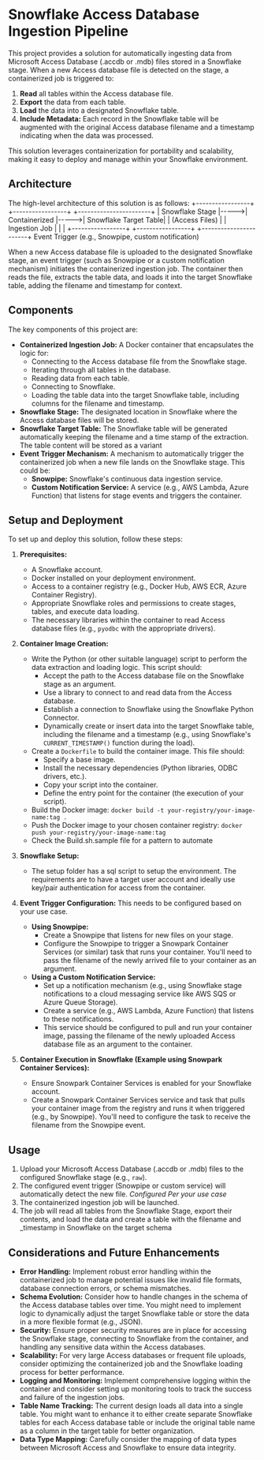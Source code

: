 # Snowflake Access Database Ingestion Pipeline

This project provides a solution for automatically ingesting data from Microsoft Access Database (.accdb or .mdb) files stored in a Snowflake stage. When a new Access database file is detected on the stage, a containerized job is triggered to:

1.  **Read** all tables within the Access database file.
2.  **Export** the data from each table.
3.  **Load** the data into a designated Snowflake table.
4.  **Include Metadata:** Each record in the Snowflake table will be augmented with the original Access database filename and a timestamp indicating when the data was processed.

This solution leverages containerization for portability and scalability, making it easy to deploy and manage within your Snowflake environment.

## Architecture

The high-level architecture of this solution is as follows:
+-----------------+      +-----------------+      +-----------------------+
| Snowflake Stage |----->| Containerized   |----->| Snowflake Target Table|
| (Access Files)  |      | Ingestion Job   |      |                       |
+-----------------+      +-----------------+      +-----------------------+
Event Trigger (e.g., Snowpipe, custom notification)

When a new Access database file is uploaded to the designated Snowflake stage, an event trigger (such as Snowpipe or a custom notification mechanism) initiates the containerized ingestion job. The container then reads the file, extracts the table data, and loads it into the target Snowflake table, adding the filename and timestamp for context.

## Components

The key components of this project are:

* **Containerized Ingestion Job:** A Docker container that encapsulates the logic for:
    * Connecting to the Access database file from the Snowflake stage.
    * Iterating through all tables in the database.
    * Reading data from each table.
    * Connecting to Snowflake.
    * Loading the table data into the target Snowflake table, including columns for the filename and timestamp.
* **Snowflake Stage:** The designated location in Snowflake where the Access database files will be stored.
* **Snowflake Target Table:** The Snowflake table will be generated automatically keeping the filename and a time stamp of the extraction. The table content will be stored as a variant
* **Event Trigger Mechanism:** A mechanism to automatically trigger the containerized job when a new file lands on the Snowflake stage. This could be:
    * **Snowpipe:** Snowflake's continuous data ingestion service.
    * **Custom Notification Service:** A service (e.g., AWS Lambda, Azure Function) that listens for stage events and triggers the container.

## Setup and Deployment
To set up and deploy this solution, follow these steps:

1.  **Prerequisites:**
    * A Snowflake account.
    * Docker installed on your deployment environment.
    * Access to a container registry (e.g., Docker Hub, AWS ECR, Azure Container Registry).
    * Appropriate Snowflake roles and permissions to create stages, tables, and execute data loading.
    * The necessary libraries within the container to read Access database files (e.g., `pyodbc` with the appropriate drivers).

2.  **Container Image Creation:**
    * Write the Python (or other suitable language) script to perform the data extraction and loading logic. This script should:
        * Accept the path to the Access database file on the Snowflake stage as an argument.
        * Use a library to connect to and read data from the Access database.
        * Establish a connection to Snowflake using the Snowflake Python Connector.
        * Dynamically create or insert data into the target Snowflake table, including the filename and a timestamp (e.g., using Snowflake's `CURRENT_TIMESTAMP()` function during the load).
    * Create a `Dockerfile` to build the container image. This file should:
        * Specify a base image.
        * Install the necessary dependencies (Python libraries, ODBC drivers, etc.).
        * Copy your script into the container.
        * Define the entry point for the container (the execution of your script).
    * Build the Docker image: `docker build -t your-registry/your-image-name:tag .`
    * Push the Docker image to your chosen container registry: `docker push your-registry/your-image-name:tag`
    * Check the Build.sh.sample file for a pattern to automate

3.  **Snowflake Setup:**
    * The setup folder has a sql script to setup the environment. The requirements are to have a target user account and ideally use key/pair authentication for access from the container.

4.  **Event Trigger Configuration:**
    This needs to be configured based on your use case.
    * **Using Snowpipe:**
        * Create a Snowpipe that listens for new files on your stage.
        * Configure the Snowpipe to trigger a Snowpark Container Services (or similar) task that runs your container. You'll need to pass the filename of the newly arrived file to your container as an argument.
    * **Using a Custom Notification Service:**
        * Set up a notification mechanism (e.g., using Snowflake stage notifications to a cloud messaging service like AWS SQS or Azure Queue Storage).
        * Create a service (e.g., AWS Lambda, Azure Function) that listens to these notifications.
        * This service should be configured to pull and run your container image, passing the filename of the newly uploaded Access database file as an argument to the container.
    

5.  **Container Execution in Snowflake (Example using Snowpark Container Services):**
    * Ensure Snowpark Container Services is enabled for your Snowflake account.
    * Create a Snowpark Container Services service and task that pulls your container image from the registry and runs it when triggered (e.g., by Snowpipe). You'll need to configure the task to receive the filename from the Snowpipe event.

## Usage

1.  Upload your Microsoft Access Database (.accdb or .mdb) files to the configured Snowflake stage (e.g., `raw`).
2.  The configured event trigger (Snowpipe or custom service) will automatically detect the new file. *Configured Per your use case*
3.  The containerized ingestion job will be launched.
4.  The job will read all tables from the Snowflake Stage, export their contents, and load the data and create a table with the filename and _timestamp in Snowflake on the target schema

## Considerations and Future Enhancements

* **Error Handling:** Implement robust error handling within the containerized job to manage potential issues like invalid file formats, database connection errors, or schema mismatches.
* **Schema Evolution:** Consider how to handle changes in the schema of the Access database tables over time. You might need to implement logic to dynamically adjust the target Snowflake table or store the data in a more flexible format (e.g., JSON).
* **Security:** Ensure proper security measures are in place for accessing the Snowflake stage, connecting to Snowflake from the container, and handling any sensitive data within the Access databases.
* **Scalability:** For very large Access databases or frequent file uploads, consider optimizing the containerized job and the Snowflake loading process for better performance.
* **Logging and Monitoring:** Implement comprehensive logging within the container and consider setting up monitoring tools to track the success and failure of the ingestion jobs.
* **Table Name Tracking:** The current design loads all data into a single table. You might want to enhance it to either create separate Snowflake tables for each Access database table or include the original table name as a column in the target table for better organization.
* **Data Type Mapping:** Carefully consider the mapping of data types between Microsoft Access and Snowflake to ensure data integrity.
